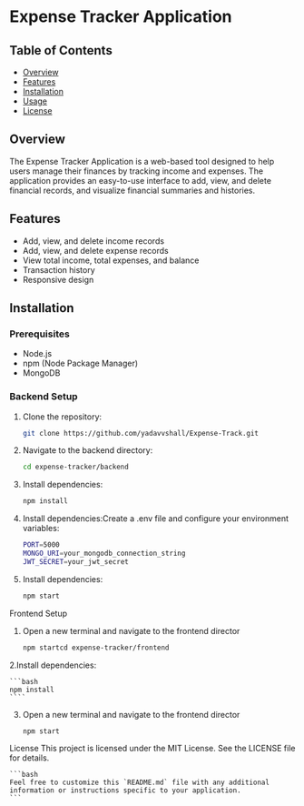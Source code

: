 # Expense Tracker Application

## Table of Contents

- [Overview](#overview)
- [Features](#features)
- [Installation](#installation)
- [Usage](#usage)
- [License](#license)

## Overview

The Expense Tracker Application is a web-based tool designed to help users manage their finances by tracking income and expenses. The application provides an easy-to-use interface to add, view, and delete financial records, and visualize financial summaries and histories.

## Features

- Add, view, and delete income records
- Add, view, and delete expense records
- View total income, total expenses, and balance
- Transaction history
- Responsive design

## Installation

### Prerequisites

- Node.js
- npm (Node Package Manager)
- MongoDB

### Backend Setup

1. Clone the repository:
   ```bash
   git clone https://github.com/yadavvshall/Expense-Track.git
   ```
2. Navigate to the backend directory:
   ```bash
   cd expense-tracker/backend
   ```
3. Install dependencies:
   ```bash
   npm install
   ```
4. Install dependencies:Create a .env file and configure your environment variables:

   ```bash
   PORT=5000
   MONGO_URI=your_mongodb_connection_string
   JWT_SECRET=your_jwt_secret

   ```

5. Install dependencies:

   ```bash
   npm start

   ```

Frontend Setup

1. Open a new terminal and navigate to the frontend director

   ```bash
   npm startcd expense-tracker/frontend
   ```

2.Install dependencies:

    ```bash
    npm install
    ````

3.  Open a new terminal and navigate to the frontend director

    ```bash
    npm start
    ```

License
This project is licensed under the MIT License. See the LICENSE file for details.

    ```bash
    Feel free to customize this `README.md` file with any additional information or instructions specific to your application.
    ```
